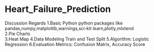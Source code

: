 # Heart_Failure_Prediction

Discussion Regards
1.Basic Python python packages like pandas,numpy,matplotlib,warnings,sci-kit learn,plotly,mlxtend  
2.Pie Charts   
3.Heat Map
4.Data Modeling Train and Test Split
5.Algorithm: Logistic Regression 
6.Evaluation Metrics: Confusion Matrix, Accuracy Score 
